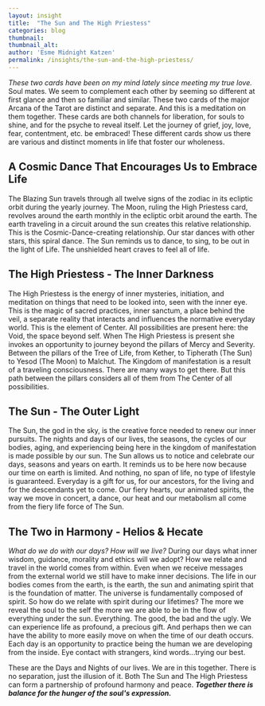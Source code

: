 ```yaml
---
layout: insight
title:  "The Sun and The High Priestess"
categories: blog
thumbnail: 
thumbnail_alt: 
author: 'Esme Midnight Katzen'
permalink: /insights/the-sun-and-the-high-priestess/
---
```

<!-- ![test.]({{site.url}}/{{site.images_path}}test.jpg){: .post-intro-img} -->

<em class="post-intro-text">These two cards have been on my mind lately since meeting my true love.</em> Soul mates. We seem to complement each other by seeming so different at first glance and then so familiar and similar. These two cards of the major Arcana of the Tarot are distinct and separate. And this is a meditation on them together. These cards are both channels for liberation, for souls to shine, and for the psyche to reveal itself. Let the journey of grief, joy, love, fear, contentment, etc. be embraced! These different cards show us there are various and distinct moments in life that foster our wholeness. 

## A Cosmic Dance That Encourages Us to Embrace Life
The Blazing Sun travels through all twelve signs of the zodiac in its ecliptic orbit during the yearly journey. The Moon, ruling the High Priestess card, revolves around the earth monthly in the ecliptic orbit around the earth. The earth traveling in a circuit around the sun creates this relative relationship. This is the Cosmic-Dance-creating relationship. Our star dances with other stars, this spiral dance. The Sun reminds us to dance, to sing, to be out in the light of Life. The unshielded heart craves to feel all of life.

## The High Priestess - The Inner Darkness
The High Priestess is the energy of inner mysteries, initiation, and meditation on things that need to be looked into, seen with the inner eye. This is the magic of sacred practices, inner sanctum, a place behind the veil, a separate reality that interacts and influences the normative everyday world. This is the element of Center. All possibilities are present here: the Void, the space beyond self. When The High Priestess is present she invokes an opportunity to journey beyond the pillars of Mercy and Severity. Between the pillars of the Tree of Life, from Kether, to Tipherath (The Sun) to Yesod (The Moon) to Malchut. The Kingdom of manifestation is a result of a traveling consciousness. There are many ways to get there. But this path between the pillars considers all of them from The Center of all possibilities. 

## The Sun - The Outer Light
The Sun, the god in the sky, is the creative force needed to renew our inner pursuits. The nights and days of our lives, the seasons, the cycles of our bodies, aging, and experiencing being here in the kingdom of manifestation is made possible by our sun. The Sun allows us to notice and celebrate our days, seasons and years on earth. It reminds us to be here now because our time on earth is limited. And nothing, no span of life, no type of lifestyle is guaranteed. Everyday is a gift for us, for our ancestors, for the living and for the descendants yet to come. Our fiery hearts, our animated spirits, the way we move in concert, a dance, our heat and our metabolism all come from the fiery life force of The Sun. 

## The Two in Harmony - Helios & Hecate
*What do we do with our days? How will we live?* During our days what inner wisdom, guidance, morality and ethics will we adopt? How we relate and travel in the world comes from within. Even when we receive messages from the external world we still have to make inner decisions. The life in our bodies comes from the earth, is the earth, the sun and animating spirit that is the foundation of matter. The universe is fundamentally composed of spirit. So how do we relate with spirit during our lifetimes? The more we reveal the soul to the self the more we are able to be in the flow of everything under the sun. Everything. The good, the bad and the ugly. We can experience life as profound, a precious gift. And perhaps then we can have the ability to more easily move on when the time of our death occurs. Each day is an opportunity to practice being the human we are developing from the inside. Eye contact with strangers, kind words...trying our best. 

These are the Days and Nights of our lives. We are in this together. There is no separation, just the illusion of it. Both The Sun and The High Priestess can form a partnership of profound harmony and peace. ***Together there is balance for the hunger of the soul's expression.***